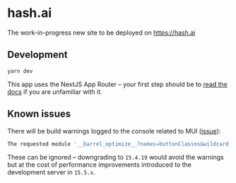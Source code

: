 # hash.ai

The work-in-progress new site to be deployed on https://hash.ai

## Development

`yarn dev`

This app uses the NextJS App Router – your first step should be to [read the docs](https://nextjs.org/docs/app/building-your-application/routing) if you are unfamiliar with it.

## Known issues

There will be build warnings logged to the console related to MUI ([issue](https://github.com/vercel/next.js/issues/55663)):

```sh
The requested module '__barrel_optimize__?names=buttonClasses&wildcard!=!./Zoom' contains conflicting star exports for the name '__esModule' with the previous requested module '__barrel_optimize__?names=buttonClasses&wildcard!=!./utils'
```

These can be ignored – downgrading to `15.4.19` would avoid the warnings but at the cost of performance improvements
introduced to the development server in `15.5.x`.
